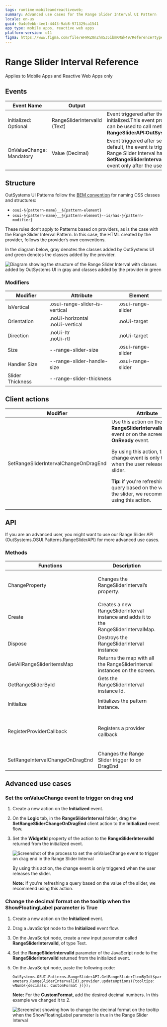 ```yaml
---
tags: runtime-mobileandreactiveweb; 
summary: Advanced use cases for the Range Slider Interval UI Pattern
locale: en-us
guid: 0a4c0ebb-4ee1-4443-9ab8-971329ca1541
app_type: mobile apps, reactive web apps
platform-version: o11
figma: https://www.figma.com/file/eFWRZ0nZhm5J5ibmKMak49/Reference?type=design&node-id=612%3A381&mode=design&t=xOFe93sVU3cU3chE-1
---
```


# Range Slider Interval Reference

<div class="info" markdown="1">

Applies to Mobile Apps and Reactive Web Apps only

</div>

## Events

|**Event Name** |  **Output** |  **Description**  |
|---|---|---|
|Initialized: Optional| RangeSliderIntervalId (Text) | Event triggered after the Ranger Slider Interval is initialized.This event provides you with the element Id that can be used to call methods from the **RangeSliderAPI:OutSystems.OSUI.Patterns.RangeSliderAPI**|
|OnValueChange: Mandatory|Value (Decimal)|Event triggered after selecting a new value on the slider. By default, the event is triggered while the user is dragging the Range Slider Interval handler. You can use the **SetRangeSliderIntervalChangeOnDragEnd** to trigger the event only after the user releases it.|

## Structure

OutSystems UI Patterns follow the [BEM convention](http://getbem.com/introduction/) for naming CSS classes and structures: 

* ``osui-§{pattern-name}__§{pattern-element}``
* ``osui-§{pattern-name}__§{pattern-element}--is/has-§{pattern-modifier}``

These rules don’t apply to Patterns based on providers, as is the case with the Range Slider Interval Pattern. In this case, the HTML created by the provider, follows the provider’s own conventions. 

In the diagram below, gray denotes the classes added by OutSystems UI and green denotes the classes added by the provider.

![Diagram showing the structure of the Range Slider Interval with classes added by OutSystems UI in gray and classes added by the provider in green](images/rangesliderinterval-diag.png "Range Slider Interval Structure Diagram")

### Modifiers

|**Modifier** | **Attribute** |  **Element**  |
|---|---|---| 
|IsVertical | .osui-range-slider–is-vertical | .osui-range-slider | 
|Orientation|.noUi-horizontal <br/>.noUi-vertical|.noUi-target| 
|Direction|.noUi-ltr <br/>.noUi-rtl|.noUi-target| 
|Size| --range-slider-size|.osui-range-slider|
|Handler Size|--range-slider-handle-size|.osui-range-slider| 
|Slider Thickness|--range-slider-thickness|| 

## Client actions

|**Modifier** | **Attribute** |  **Element**  |
|---|---|---|
|SetRangeSliderIntervalChangeOnDragEnd|Use this action on the **RangeSliderIntervalInitialized** event or on the screen's **OnReady** event.<p>By using this action, the change event is only triggered when the user releases the slider.</p><p>**Tip:** if you're refreshing a query based on the value of the slider, we recommend using this action.</p>| WidgetId: string| 
 
## API

If you are an advanced user, you might want to use our Range Slider API (OutSystems.OSUI.Patterns.RangeSliderAPI) for more advanced use cases.

### Methods

|**Functions**|**Description**|**Parameters**|
|---|---|---|
|ChangeProperty|Changes the RangeSliderInterval’s property.|<ul><li>RangeSliderId: string</li><li>propertyName: string</li><li>propertyValue: any</li></ul>|
|Create|Creates a new RangeSliderInterval instance and adds it to the RangeSliderIntervalMap.|<ul><li>RangeSliderId: string</li><li>configs: string</li></ul>|
|Dispose|Destroys the RangeSliderInterval instance|<ul><li>RangeSliderId: string</li></ul>|
|GetAllRangeSliderItemsMap|Returns the map with all the RangeSliderInterval instances on the screen.|<ul><li>Returns an array of Ids</li></ul>|
|GetRangeSliderById|Gets the RangeSliderInterval instance Id.|<ul><li>RangeSliderId: string</li></ul>|
|Initialize|Initializes the pattern instance.|<ul><li>RangeSliderId: string</li></ul>|
|RegisterProviderCallback|Registers a provider callback|<ul><li>RangeSliderId: string</li><li>eventName: string</li><li>callback: OSUIFramework.Callbacks.OSGeneric</li></ul>|
|SetRangeIntervalChangeOnDragEnd|Changes the Range Slider trigger to on DragEnd|<ul><li>RangeSliderId: string</li></ul>|

## Advanced use cases

### Set the onValueChange event to trigger on drag end

1. Create a new action on the **Initialized** event.

1. On the **Logic** tab, in the **RangeSliderInterval** folder, drag the **SetRangeSliderChangeOnDragEnd** client action to the **Initialized** event flow.

1. Set the **WidgetId** property of the action to the **RangeSliderIntervalId** returned from the initialized event.

    ![Screenshot of the process to set the onValueChange event to trigger on drag end in the Range Slider Interval](images/rangesliderinterval-ondragend-ss.png "Setting the onValueChange Event to Trigger on Drag End")

    By using this action, the change event is only triggered when the user releases the slider.

    **Note:** If you're refreshing a query based on the value of the slider, we recommend using this action.


### Change the decimal format on the tooltip when the ShowFloatingLabel parameter is True

1. Create a new action on the **Initialized** event.

1. Drag a JavaScript node to the **Initialized** event flow.

1. On the JavaScript node, create a new input parameter called **RangeSliderIntervalId**, of type Text.

1. Set the **RangeSliderIntervalId** parameter of the JavaScript node to the **RangeSliderIntervalId** returned from the initialized event.
1. On the JavaScript node, paste the following code:

    ``OutSystems.OSUI.Patterns.RangeSliderAPI.GetRangeSliderItemById($parameters.RangeSliderIntervalId).provider.updateOptions({tooltips: wNumb({decimals: CustomFormat })});``

    **Note:** For the **CustomFormat**, add the desired decimal numbers. In this example we changed it to 2.

    ![Screenshot showing how to change the decimal format on the tooltip when the ShowFloatingLabel parameter is true in the Range Slider Interval](images/rangesliderinterval-format-ss.png "Changing the Decimal Format on the Tooltip")
